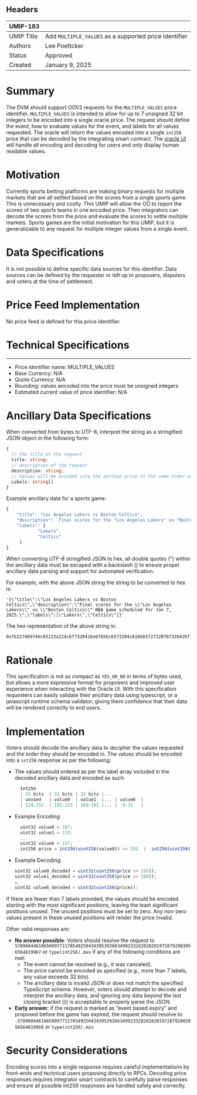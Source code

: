## Headers

| UMIP-183            |                                                                   |
| ------------------- | -------------------------------------------------------------     |
| UMIP Title          | Add `MULTIPLE_VALUES` as a supported price identifier             |
| Authors             | Lee Poettcker                                                     |
| Status              | Approved                                                          |
| Created             | January 9, 2025                                                   |

# Summary 

The DVM should support OOV2 requests for the `MULTIPLE_VALUES` price identifier. `MULTIPLE_VALUES` is intended to allow for up to 7 unsigned 32 bit integers to be encoded into a single oracle price. The request should define the event, how to evaluate values for the event, and labels for all values requested. The oracle will return the values encoded into a single `int256` price that can be decoded by the integrating smart contract. The [oracle UI](https://oracle.uma.xyz) will handle all encoding and decoding for users and only display human readable values.

# Motivation
Currently sports betting platforms are making binary requests for multiple markets that are all settled based on the scores from a single sports game. This is unnecessary and costly. This UMIP will allow the OO to report the scores of two sports teams in one encoded price. Then integrators can decode the scores from the price and evaluate the scores to settle multiple markets. Sports games are the initial motivation for this UMIP, but it is generalizable to any request for multiple integer values from a single event.

# Data Specifications 

It is not possible to define specific data sources for this identifier. Data sources can be defined by the requester or left up to proposers, disputers and voters at the time of settlement. 

# Price Feed Implementation

No price feed is defined for this price identifier.

# Technical Specifications

-----------------------------------------
- Price identifier name: MULTIPLE_VALUES
- Base Currency: N/A
- Quote Currency: N/A
- Rounding: values encoded into the price must be unsigned integers
- Estimated current value of price identifier: N/A


# Ancillary Data Specifications
When converted from bytes to UTF-8, interpret the string as a stringified JSON object in the following form:

```ts
{
  // the title of the request
  title: string; 
  // description of the request
  description: string; 
  // Values will be encoded into the settled price in the same order as the provided Labels. The oracle UI will display each Label along with an input field. 7 Labels maximum.
  Labels: string[] 
}

```

Example ancillary data for a sports game:
```ts
{
    "title": "Los Angeles Lakers vs Boston Celtics",
    "description": `Final scores for the "Los Angeles Lakers" vs "Boston Celtics" NBA game scheduled for Jan 7, 2025.`,
    "labels": [
            "Lakers",
            "Celtics"
     ]
}
```

When converting UTF-8 stringified JSON to hex, all double quotes (") within the ancillary data must be escaped with a backslash (\) to ensure proper ancillary data parsing and support for automated verification.

For example, with the above JSON string the string to be converted to hex is:
```
'{\"title\":\"Los Angeles Lakers vs Boston Celtics\",\"description\":\"Final scores for the \\"Los Angeles Lakers\\" vs \\"Boston Celtics\\" NBA game scheduled for Jan 7, 2025.\",\"labels\":[\"Lakers\",\"Celtics\"]}'
```

The hex representation of the above string is:
```
0x7b227469746c65223a224c6f7320416e67656c6573204c616b65727320767320426f73746f6e2043656c74696373222c226465736372697074696f6e223a2246696e616c2073636f72657320666f7220746865205c224c6f7320416e67656c6573204c616b6572735c22207673205c22426f73746f6e2043656c746963735c22204e42412067616d65207363686564756c656420666f72204a616e20372c20323032352e222c226c6162656c73223a5b224c616b657273222c2243656c74696373225d7d
```

# Rationale
This specification is not as compact as `YES_OR_NO` in terms of bytes used, but allows a more expressive format for proposers and improved user experience when interacting with the Oracle UI. With this specification requesters can easily validate their ancillary data using typescript, or a javascript runtime schema validator, giving them confidence that their data will be rendered correctly to end users.

# Implementation
Voters should decode the ancillary data to decipher the values requested and the order they should be encoded in. The values should be encoded into a `int256` response as per the following:

- The values should ordered as per the label array included in the decoded ancillary data and encoded as such:  
  ```ts
    Int256  
    | 32 bits  | 32 bits | 32 bits |...  
    | unused   | value0  | value1  |... | value6  |  
    | 224-255  | 192-223 | 160-191 |... |  0-31   |  
  ```
- Example Encoding:
  ```ts
    uint32 value0 = 107;  
    uint32 value1 = 133;  
    ...  
    uint32 value6 = 157;  
    int256 price = int256(uint256(value0)) << 192  |  int256(uint256(value1)) << 160 | … |  int256(uint256(value6))
  ```
- Example Decoding:  
  ```ts
  uint32 value0_decoded = uint32(uint256(price >> 192));  
  uint32 value1_decoded = uint32(uint256(price >> 160));  
  …  
  uint32 value6_decoded = uint32(uint256(price));
  ```

If there are fewer than 7 labels provided, the values should be encoded starting with the most significant positions, leaving the least significant positions unused. The unused positions must be set to zero. Any non-zero values present in these unused positions will render the price invalid.

Other valid responses are:  
- **No answer possible**: Voters should resolve the request to `57896044618658097711785492504343953926634992332820282019728792003956564819967` or `type(int256).max` if any of the following conditions are met:
  - The event cannot be resolved (e.g., it was canceled).
  - The price cannot be encoded as specified (e.g., more than 7 labels, any value exceeds 32 bits).
  - The ancillary data is invalid JSON or does not match the specified TypeScript schema. However, voters should attempt to decode and interpret the ancillary data, and ignoring any data beyond the last closing bracket (}) is acceptable to properly parse the JSON.
- **Early answer**: if the request is marked as “event based expiry” and proposed before the game has expired, the request should resolve to `-57896044618658097711785492504343953926634992332820282019728792003956564819968` or `type(int256).min`


# Security Considerations

Encoding scores into a single response requires careful implementations by front-ends and technical users proposing directly to RPCs. Decoding price responses requires integrator smart contracts to carefully parse responses and ensure all possible int256 responses are handled safely and correctly.
